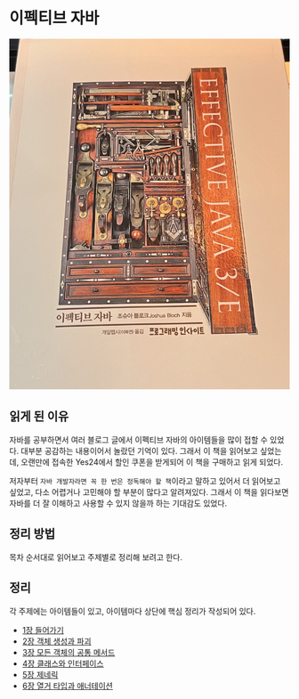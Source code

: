 # 이펙티브 자바

![이펙티브_자바](./images/이펙티브_자바.png)

## 읽게 된 이유

자바를 공부하면서 여러 블로그 글에서 이펙티브 자바의 아이템들을 많이 접할 수 있었다. 대부분 공감하는 내용이어서 놀랐던 기억이 있다. 그래서 이 책을 읽어보고 싶었는데, 오랜만에 접속한 Yes24에서 할인 쿠폰을 받게되어 이 책을 구매하고 읽게 되었다.

저자부터 `자바 개발자라면 꼭 한 번은 정독해야 할 책`이라고 말하고 있어서 더 읽어보고 싶었고, 다소 어렵거나 고민해야 할 부분이 많다고 알려져있다. 그래서 이 책을 읽다보면 자바를 더 잘 이해하고 사용할 수 있지 않을까 하는 기대감도 있었다.

## 정리 방법

목차 순서대로 읽어보고 주제별로 정리해 보려고 한다.

## 정리

각 주제에는 아이템들이 있고, 아이템마다 상단에 핵심 정리가 작성되어 있다.

- [1장 들어가기](1장_들어가기.md)
- [2장 객체 생성과 파괴](2장_객체_생성과_파괴.md)
- [3장 모든 객체의 공통 메서드](3장_모든_객체의_공통_메서드.md)
- [4장 클래스와 인터페이스](4장_클래스와_인터페이스.md)
- [5장 제네릭](5장_제네릭.md)
- [6장 열거 타입과 애너테이션](6장_열거_타입과_애너테이션.md)
